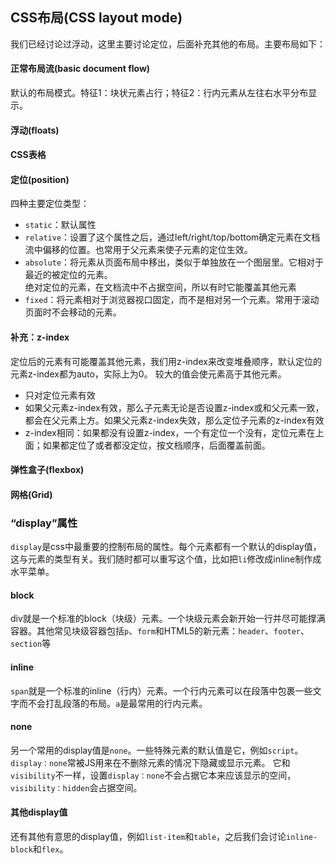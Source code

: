 ## CSS布局(CSS layout mode)
我们已经讨论过浮动，这里主要讨论定位，后面补充其他的布局。主要布局如下：
#### 正常布局流(basic document flow)
默认的布局模式。特征1：块状元素占行；特征2：行内元素从左往右水平分布显示。
#### 浮动(floats)
#### CSS表格
#### 定位(position)
四种主要定位类型：
- `static`：默认属性
- `relative`：设置了这个属性之后，通过left/right/top/bottom确定元素在文档流中偏移的位置。也常用于父元素来使子元素的定位生效。
- `absolute`：将元素从页面布局中移出，类似于单独放在一个图层里。它相对于最近的被定位的元素。  
  绝对定位的元素，在文档流中不占据空间，所以有时它能覆盖其他元素
- `fixed`：将元素相对于浏览器视口固定，而不是相对另一个元素。常用于滚动页面时不会移动的元素。
#### 补充：z-index
定位后的元素有可能覆盖其他元素，我们用z-index来改变堆叠顺序，默认定位的元素z-index都为auto，实际上为0。
较大的值会使元素高于其他元素。
- 只对定位元素有效
- 如果父元素z-index有效，那么子元素无论是否设置z-index或和父元素一致，都会在父元素上方。如果父元素z-index失效，那么定位子元素的z-index有效
- z-index相同：如果都没有设置z-index，一个有定位一个没有，定位元素在上面；如果都定位了或者都没定位，按文档顺序，后面覆盖前面。
#### 弹性盒子(flexbox)

#### 网格(Grid)

### “display”属性
`display`是css中最重要的控制布局的属性。每个元素都有一个默认的display值，这与元素的类型有关。我们随时都可以重写这个值，比如把`li`修改成inline制作成水平菜单。
#### block
div就是一个标准的block（块级）元素。一个块级元素会新开始一行并尽可能撑满容器。其他常见块级容器包括`p`、`form`和HTML5的新元素：`header`、`footer`、`section`等
#### inline
`span`就是一个标准的inline（行内）元素。一个行内元素可以在段落中包裹一些文字而不会打乱段落的布局。`a`是最常用的行内元素。
#### none
另一个常用的display值是`none`。一些特殊元素的默认值是它，例如`script`。`display：none`常被JS用来在不删除元素的情况下隐藏或显示元素。
它和`visibility`不一样，设置`display：none`不会占据它本来应该显示的空间，`visibility：hidden`会占据空间。
#### 其他display值
还有其他有意思的display值，例如`list-item`和`table`，之后我们会讨论`inline-block`和`flex`。